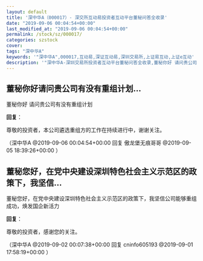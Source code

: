 ```yaml
---
layout: default
title: '深中华A（000017）- 深交所互动易投资者互动平台董秘问答全收录'
date: "2019-09-06 00:04:54+00:00"
last_modified_at: "2019-09-06 00:04:54+00:00"
permalink: /stock/sz/000017/
categories: szstock
cover: 
tags: "深中华A"
keywords: '"深中华A",000017,互动易,深证互动易,深圳交易所,上证易互动,上证e互动'
description: '"深中华A-深圳交易所投资者互动平台董秘问答全收录,董秘你好 请问贵公司有没有重组计划"'
---
```


## 董秘你好请问贵公司有没有重组计划...

董秘你好 请问贵公司有没有重组计划

**回复**：

尊敬的投资者，本公司遴选重组方的工作在持续进行中，谢谢关注。 

（深中华A  @2019-09-06 00:04:54+00:00 回复 傲龙堡无痕哥哥  @2019-09-05 18:39:26+00:00 ）

## 董秘您好，在党中央建设深圳特色社会主义示范区的政策下，我坚信...

董秘您好，在党中央建设深圳特色社会主义示范区的政策下，我坚信公司能够重组成功，焕发国企新活力

**回复**：

尊敬的投资者，感谢您的关注。 

（深中华A  @2019-09-02 00:07:38+00:00 回复 cninfo605193  @2019-09-01 17:58:19+00:00 ）

